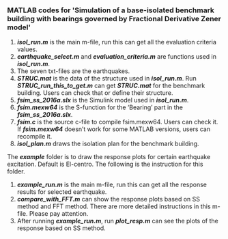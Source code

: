 ### MATLAB codes for 'Simulation of a base-isolated benchmark building with bearings governed by Fractional Derivative Zener model'

1.  ***isol_run.m*** is the main m-file, run this can get all the evaluation criteria values.
2.	***earthquake_select.m*** and ***evaluation_criteria.m*** are functions used in ***isol_run.m***.
3.	The seven txt-files are the earthquakes.
4.	***STRUC.mat*** is the data of the structure used in ***isol_run.m***. Run ***STRUC_run_this_to_get.m*** can get ***STRUC.mat*** for the benchmark building. Users can check that or define their structure.
5.	***fsim_ss_2016a.slx*** is the Simulink model used in ***isol_run.m***.
6.	***fsim.mexw64*** is the S-function for the ‘Bearing’ part in the ***fsim_ss_2016a.slx***.
7.	***fsim.c*** is the source c-file to compile fsim.mexw64. Users can check it. If ***fsim.mexw64*** doesn’t work for some MATLAB versions, users can recompile it. 
8.	***isol_plan.m*** draws the isolation plan for the benchmark building.

The ***example*** folder is to draw the response plots for certain earthquake excitation. Default is El-centro. The following is the instruction for this folder.

1.	***example_run.m*** is the main m-file, run this can get all the response results for selected earthquake.
2.	***compare_with_FFT.m*** can show the response plots based on SS method and FFT method. There are more detailed instructions in this m-file. Please pay attention.
3.	After running ***example_run.m***, run ***plot_resp.m*** can see the plots of the response based on SS method.
